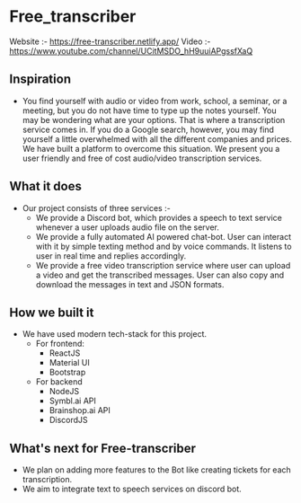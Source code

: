 # Free_transcriber
Website :- https://free-transcriber.netlify.app/
Video :- https://www.youtube.com/channel/UCitMSDO_hH9uuiAPgssfXaQ
## Inspiration

 - You find yourself with audio or video from work, school, a seminar, or a meeting, but you do not have time to type up the notes yourself. You may be wondering what are your options. That is where a transcription service comes in. If you do a Google search, however, you may find yourself a little overwhelmed with all the different companies and prices. We have built a platform to overcome this situation. We present you a user friendly and free of cost audio/video transcription services.

## What it does
 - Our project consists of three services :-
   -   We provide a Discord bot, which provides a speech to text service whenever a user uploads audio file on the server.
   -   We provide a fully automated AI powered chat-bot. User can interact with it by simple texting method and by voice commands. It listens to user in real time and replies accordingly.
   -   We provide a free video transcription service where user can upload a video and get the transcribed messages. User can also copy and download the messages in text and JSON formats.

## How we built it
 - We have used modern tech-stack for this project.
   - For frontend:
      - ReactJS
      - Material UI
      - Bootstrap
   - For backend
      - NodeJS
      - Symbl.ai API
      - Brainshop.ai API
      - DiscordJS

## What's next for Free-transcriber
- We plan on adding more features to the Bot like creating tickets for each transcription.
- We aim to integrate text to speech services on discord bot.

